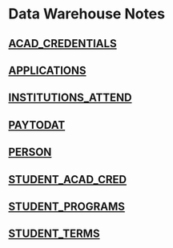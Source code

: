 # Data Warehouse Notes 

## [ACAD_CREDENTIALS](ACAD_CREDENTIALS.md)

## [APPLICATIONS](APPLICATIONS.md)

## [INSTITUTIONS_ATTEND](INSTITUTIONS_ATTEND.md)

## [PAYTODAT](PAYTODAT.md)

## [PERSON](PERSON.md)

## [STUDENT_ACAD_CRED](STUDENT_ACAD_CRED.md)

## [STUDENT_PROGRAMS](STUDENT_PROGRAMS.md)

## [STUDENT_TERMS](STUDENT_TERMS.md)
